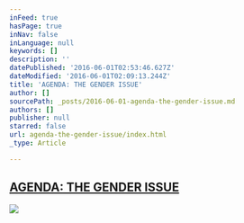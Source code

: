 ```yaml
---
inFeed: true
hasPage: true
inNav: false
inLanguage: null
keywords: []
description: ''
datePublished: '2016-06-01T02:53:46.627Z'
dateModified: '2016-06-01T02:09:13.244Z'
title: 'AGENDA: THE GENDER ISSUE'
author: []
sourcePath: _posts/2016-06-01-agenda-the-gender-issue.md
authors: []
publisher: null
starred: false
url: agenda-the-gender-issue/index.html
_type: Article

---
```

## [AGENDA: THE GENDER ISSUE][0]
![](https://the-grid-user-content.s3-us-west-2.amazonaws.com/fd85db43-958f-4cae-9f70-3c712bde11cf.png)

[0]: http://www.thehallway.com.au/press/agenda-the-gender-issue/